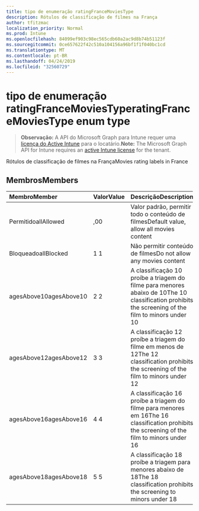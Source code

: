 ```yaml
---
title: tipo de enumeração ratingFranceMoviesType
description: Rótulos de classificação de filmes na França
author: tfitzmac
localization_priority: Normal
ms.prod: Intune
ms.openlocfilehash: 84099ef903c98ec565cdb60a2ac9d8b74b51123f
ms.sourcegitcommit: 0ce657622f42c510a104156a96bf1f1f040bc1cd
ms.translationtype: MT
ms.contentlocale: pt-BR
ms.lasthandoff: 04/24/2019
ms.locfileid: "32560729"
---
```

# <a name="ratingfrancemoviestype-enum-type"></a><span data-ttu-id="8ce22-103">tipo de enumeração ratingFranceMoviesType</span><span class="sxs-lookup"><span data-stu-id="8ce22-103">ratingFranceMoviesType enum type</span></span>

> <span data-ttu-id="8ce22-104">**Observação:** A API do Microsoft Graph para Intune requer uma [licença do Active Intune](https://go.microsoft.com/fwlink/?linkid=839381) para o locatário.</span><span class="sxs-lookup"><span data-stu-id="8ce22-104">**Note:** The Microsoft Graph API for Intune requires an [active Intune license](https://go.microsoft.com/fwlink/?linkid=839381) for the tenant.</span></span>

<span data-ttu-id="8ce22-105">Rótulos de classificação de filmes na França</span><span class="sxs-lookup"><span data-stu-id="8ce22-105">Movies rating labels in France</span></span>

## <a name="members"></a><span data-ttu-id="8ce22-106">Membros</span><span class="sxs-lookup"><span data-stu-id="8ce22-106">Members</span></span>
|<span data-ttu-id="8ce22-107">Membro</span><span class="sxs-lookup"><span data-stu-id="8ce22-107">Member</span></span>|<span data-ttu-id="8ce22-108">Valor</span><span class="sxs-lookup"><span data-stu-id="8ce22-108">Value</span></span>|<span data-ttu-id="8ce22-109">Descrição</span><span class="sxs-lookup"><span data-stu-id="8ce22-109">Description</span></span>|
|:---|:---|:---|
|<span data-ttu-id="8ce22-110">Permitido</span><span class="sxs-lookup"><span data-stu-id="8ce22-110">allAllowed</span></span>|<span data-ttu-id="8ce22-111">,0</span><span class="sxs-lookup"><span data-stu-id="8ce22-111">0</span></span>|<span data-ttu-id="8ce22-112">Valor padrão, permitir todo o conteúdo de filmes</span><span class="sxs-lookup"><span data-stu-id="8ce22-112">Default value, allow all movies content</span></span>|
|<span data-ttu-id="8ce22-113">Bloqueado</span><span class="sxs-lookup"><span data-stu-id="8ce22-113">allBlocked</span></span>|<span data-ttu-id="8ce22-114">1 </span><span class="sxs-lookup"><span data-stu-id="8ce22-114">1</span></span>|<span data-ttu-id="8ce22-115">Não permitir conteúdo de filmes</span><span class="sxs-lookup"><span data-stu-id="8ce22-115">Do not allow any movies content</span></span>|
|<span data-ttu-id="8ce22-116">agesAbove10</span><span class="sxs-lookup"><span data-stu-id="8ce22-116">agesAbove10</span></span>|<span data-ttu-id="8ce22-117">2 </span><span class="sxs-lookup"><span data-stu-id="8ce22-117">2</span></span>|<span data-ttu-id="8ce22-118">A classificação 10 proíbe a triagem do filme para menores abaixo de 10</span><span class="sxs-lookup"><span data-stu-id="8ce22-118">The 10 classification prohibits the screening of the film to minors under 10</span></span>|
|<span data-ttu-id="8ce22-119">agesAbove12</span><span class="sxs-lookup"><span data-stu-id="8ce22-119">agesAbove12</span></span>|<span data-ttu-id="8ce22-120">3 </span><span class="sxs-lookup"><span data-stu-id="8ce22-120">3</span></span>|<span data-ttu-id="8ce22-121">A classificação 12 proíbe a triagem do filme em menos de 12</span><span class="sxs-lookup"><span data-stu-id="8ce22-121">The 12 classification prohibits the screening of the film to minors under 12</span></span>|
|<span data-ttu-id="8ce22-122">agesAbove16</span><span class="sxs-lookup"><span data-stu-id="8ce22-122">agesAbove16</span></span>|<span data-ttu-id="8ce22-123">4 </span><span class="sxs-lookup"><span data-stu-id="8ce22-123">4</span></span>|<span data-ttu-id="8ce22-124">A classificação 16 proíbe a triagem do filme para menores em 16</span><span class="sxs-lookup"><span data-stu-id="8ce22-124">The 16 classification prohibits the screening of the film to minors under 16</span></span>|
|<span data-ttu-id="8ce22-125">agesAbove18</span><span class="sxs-lookup"><span data-stu-id="8ce22-125">agesAbove18</span></span>|<span data-ttu-id="8ce22-126">5 </span><span class="sxs-lookup"><span data-stu-id="8ce22-126">5</span></span>|<span data-ttu-id="8ce22-127">A classificação 18 proíbe a triagem para menores abaixo de 18</span><span class="sxs-lookup"><span data-stu-id="8ce22-127">The 18 classification prohibits the screening to minors under 18</span></span>|



